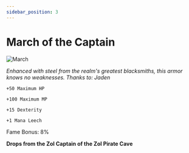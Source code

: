 ```yaml
---
sidebar_position: 3
---
```


# March of the Captain

![March](https://vwiki.valorserver.com/api/item/picture/march%20of%20the%20captain)

<i>Enhanced with steel from the realm's greatest blacksmiths, this armor knows no weaknesses. Thanks to: Jaden</i>

    +50 Maximum HP
    
    +100 Maximum MP
    
    +15 Dexterity
    
    +1 Mana Leech
    
Fame Bonus: 8%

**Drops from the Zol Captain of the Zol Pirate Cave**
